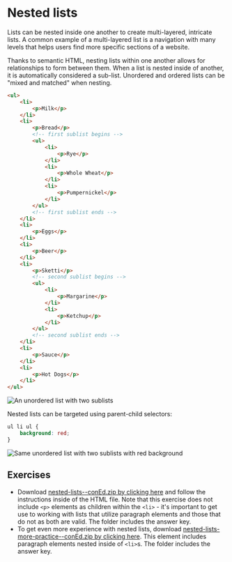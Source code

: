 # Nested lists

Lists can be nested inside one another to create multi-layered, intricate lists. A common example of a multi-layered list is a navigation with many levels that helps users find more specific sections of a website.

Thanks to semantic HTML, nesting lists within one another allows for relationships to form between them. When a list is nested inside of another, it is automatically considered a sub-list. Unordered and ordered lists can be "mixed and matched" when nesting.

```html
<ul>
    <li>
        <p>Milk</p>
    </li>
    <li>
        <p>Bread</p>
        <!-- first sublist begins -->
        <ul>
            <li>
                <p>Rye</p>
            </li>
            <li>
                <p>Whole Wheat</p>
            </li>
            <li>
                <p>Pumpernickel</p>
            </li>
        </ul>
        <!-- first sublist ends -->
    </li>
    <li>
        <p>Eggs</p>
    </li>
    <li>
        <p>Beer</p>
    </li>
    <li>
        <p>Sketti</p>
        <!-- second sublist begins -->
        <ul>
            <li>
                <p>Margarine</p>
            </li>
            <li>
                <p>Ketchup</p>
            </li>
        </ul>
        <!-- second sublist ends -->
    </li>
    <li>
        <p>Sauce</p>
    </li>
    <li>
        <p>Hot Dogs</p>
    </li>
</ul>
```

![An unordered list with two sublists](https://hychalknotes.s3.amazonaws.com/nested-list-unstyled--conEd.png)

Nested lists can be targeted using parent-child selectors:

```css
ul li ul {
    background: red;
}
```

![Same unordered list with two sublists with red background](https://hychalknotes.s3.amazonaws.com/nested-list-styled--conEd.png)

## Exercises

* Download [nested-lists--conEd.zip by clicking here](https://hychalknotes.s3.amazonaws.com/nested-lists--conEd.zip) and follow the instructions inside of the HTML file. Note that this exercise does not include `<p>` elements as children within the `<li>` -  it's important to get use to working with lists that utilize paragraph elements and those that do not as both are valid. The folder includes the answer key.
* To get even more experience with nested lists, download [nested-lists-more-practice--conEd.zip by clicking here](https://hychalknotes.s3.amazonaws.com/nested-lists-more-practice--conEd.zip). This element includes paragraph elements nested inside of `<li>`s. The folder includes the answer key.

